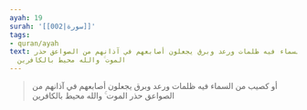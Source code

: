 ```yaml
---
ayah: 19
surah: '[[002|سورة]]'
tags:
- quran/ayah
text: أو كصيب من السماء فيه ظلمات ورعد وبرق يجعلون أصابعهم في آذانهم من الصواعق حذر
  الموت ۚ والله محيط بالكافرين
---
```

> أو كصيب من السماء فيه ظلمات ورعد وبرق يجعلون أصابعهم في آذانهم من الصواعق حذر الموت ۚ والله محيط بالكافرين
